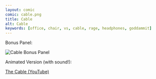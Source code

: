 ```yaml
---
layout: comic
comic: cable.png
title: Cable
alt: Cable
keywords: [office, chair, vs, cable, rage, headphones, goddammit]
---
```




Bonus Panel: 

![Cable Bonus Panel](/images/cable_bonus.png)

Animated Version (with sound!):

[The Cable (YouTube)](https://youtu.be/51-txWcXHtU)